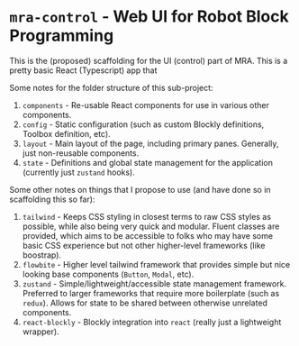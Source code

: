 # `mra-control` - Web UI for Robot Block Programming

This is the (proposed) scaffolding for the UI (control) part of MRA. This is a pretty basic React (Typescript) app that

Some notes for the folder structure of this sub-project:

1. `components` - Re-usable React components for use in various other components.
2. `config` - Static configuration (such as custom Blockly definitions, Toolbox definition, etc).
3. `layout` - Main layout of the page, including primary panes. Generally, just non-reusable components.
4. `state` - Definitions and global state management for the application (currently just `zustand` hooks).

Some other notes on things that I propose to use (and have done so in scaffolding this so far):

1.  `tailwind` - Keeps CSS styling in closest terms to raw CSS styles as possible, while also being very quick and modular. Fluent classes are
    provided, which aims to be accessible to folks who may have some basic CSS experience but not other higher-level frameworks (like boostrap).
2.  `flowbite` - Higher level tailwind framework that provides simple but nice looking base components (`Button`, `Modal`, etc).
3.  `zustand` - Simple/lightweight/accessible state management framework. Preferred to larger frameworks that require more boilerplate (such as
    `redux`). Allows for state to be shared between otherwise unrelated components.
4.  `react-blockly` - Blockly integration into `react` (really just a lightweight wrapper).
